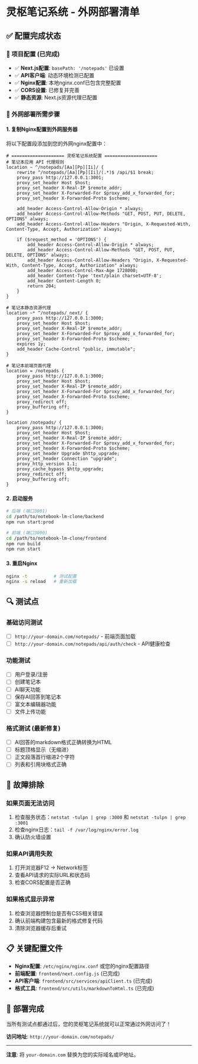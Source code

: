 # 灵枢笔记系统 - 外网部署清单

## ✅ 配置完成状态

### 🎯 项目配置 (已完成)
- ✅ **Next.js配置**: `basePath: '/notepads'` 已设置
- ✅ **API客户端**: 动态环境检测已配置
- ✅ **Nginx配置**: 本地nginx.conf已包含完整配置
- ✅ **CORS设置**: 已修复并完善
- ✅ **静态资源**: Next.js资源代理已配置

### 🚀 外网部署所需步骤

#### 1. 复制Nginx配置到外网服务器
将以下配置段添加到您的外网nginx配置中：

```nginx
# ==================== 灵枢笔记系统配置 ====================
# 笔记本应用 API 代理规则
location ~ ^/notepads/[Aa][Pp][Ii]/ {
    rewrite ^/notepads/[Aa][Pp][Ii]/(.*)$ /api/$1 break;
    proxy_pass http://127.0.0.1:3001;
    proxy_set_header Host $host;
    proxy_set_header X-Real-IP $remote_addr;
    proxy_set_header X-Forwarded-For $proxy_add_x_forwarded_for;
    proxy_set_header X-Forwarded-Proto $scheme;
    
    add_header Access-Control-Allow-Origin * always;
    add_header Access-Control-Allow-Methods "GET, POST, PUT, DELETE, OPTIONS" always;
    add_header Access-Control-Allow-Headers "Origin, X-Requested-With, Content-Type, Accept, Authorization" always;
    
    if ($request_method = 'OPTIONS') {
        add_header Access-Control-Allow-Origin * always;
        add_header Access-Control-Allow-Methods "GET, POST, PUT, DELETE, OPTIONS" always;
        add_header Access-Control-Allow-Headers "Origin, X-Requested-With, Content-Type, Accept, Authorization" always;
        add_header Access-Control-Max-Age 1728000;
        add_header Content-Type 'text/plain charset=UTF-8';
        add_header Content-Length 0;
        return 204;
    }
}

# 笔记本静态资源代理
location ~* ^/notepads/_next/ {
    proxy_pass http://127.0.0.1:3000;
    proxy_set_header Host $host;
    proxy_set_header X-Real-IP $remote_addr;
    proxy_set_header X-Forwarded-For $proxy_add_x_forwarded_for;
    proxy_set_header X-Forwarded-Proto $scheme;
    expires 1y;
    add_header Cache-Control "public, immutable";
}

# 笔记本前端页面代理
location = /notepads {
    proxy_pass http://127.0.0.1:3000;
    proxy_set_header Host $host;
    proxy_set_header X-Real-IP $remote_addr;
    proxy_set_header X-Forwarded-For $proxy_add_x_forwarded_for;
    proxy_set_header X-Forwarded-Proto $scheme;
    proxy_redirect off;
    proxy_buffering off;
}

location /notepads/ {
    proxy_pass http://127.0.0.1:3000;
    proxy_set_header Host $host;
    proxy_set_header X-Real-IP $remote_addr;
    proxy_set_header X-Forwarded-For $proxy_add_x_forwarded_for;
    proxy_set_header X-Forwarded-Proto $scheme;
    proxy_set_header Upgrade $http_upgrade;
    proxy_set_header Connection "upgrade";
    proxy_http_version 1.1;
    proxy_cache_bypass $http_upgrade;
    proxy_redirect off;
    proxy_buffering off;
}
```

#### 2. 启动服务
```bash
# 后端 (端口3001)
cd /path/to/notebook-lm-clone/backend
npm run start:prod

# 前端 (端口3000)
cd /path/to/notebook-lm-clone/frontend  
npm run build
npm run start
```

#### 3. 重启Nginx
```bash
nginx -t          # 测试配置
nginx -s reload   # 重新加载
```

## 🔍 测试点

### 基础访问测试
- [ ] `http://your-domain.com/notepads/` - 前端页面加载
- [ ] `http://your-domain.com/notepads/api/auth/check` - API健康检查

### 功能测试
- [ ] 用户登录/注册
- [ ] 创建笔记本
- [ ] AI聊天功能
- [ ] 保存AI回答到笔记本
- [ ] 富文本编辑器功能
- [ ] 文件上传功能

### 格式测试 (最新修复)
- [ ] AI回答的markdown格式正确转换为HTML
- [ ] 标题顶格显示（无缩进）
- [ ] 正文段落首行缩进2个字符
- [ ] 列表和引用块格式正确

## 🚨 故障排除

### 如果页面无法访问
1. 检查服务状态：`netstat -tulpn | grep :3000` 和 `netstat -tulpn | grep :3001`
2. 检查nginx日志：`tail -f /var/log/nginx/error.log`
3. 确认防火墙设置

### 如果API调用失败
1. 打开浏览器F12 → Network标签
2. 查看API请求的实际URL和状态码
3. 检查CORS配置是否正确

### 如果格式显示异常
1. 检查浏览器控制台是否有CSS相关错误
2. 确认前端构建包含最新的格式修复代码
3. 清除浏览器缓存后重试

## 📋 关键配置文件

- **Nginx配置**: `/etc/nginx/nginx.conf` 或您的nginx配置路径
- **前端配置**: `frontend/next.config.js` (已完成)
- **API客户端**: `frontend/src/services/apiClient.ts` (已完成)
- **格式工具**: `frontend/src/utils/markdownToHtml.ts` (已完成)

## 🎉 部署完成

当所有测试点都通过后，您的灵枢笔记系统就可以正常通过外网访问了！

**访问地址**: `http://your-domain.com/notepads/`

---

**注意**: 将 `your-domain.com` 替换为您的实际域名或IP地址。 